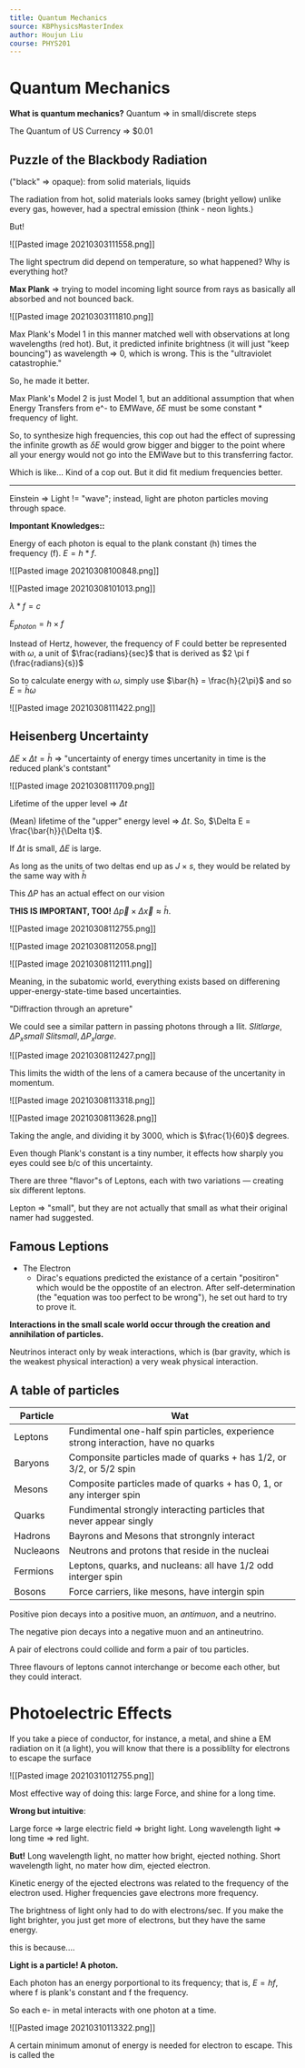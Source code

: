```yaml
---
title: Quantum Mechanics
source: KBPhysicsMasterIndex
author: Houjun Liu
course: PHYS201
---
```


# Quantum Mechanics
**What is quantum mechanics?**
Quantum => in small/discrete steps

The Quantum of US Currency => $0.01

## Puzzle of the Blackbody Radiation
("black" => opaque): from solid materials, liquids

The radiation from hot, solid materials looks samey (bright yellow) unlike every gas, however, had a spectral emission (think - neon lights.)

But!

![[Pasted image 20210303111558.png]]

The light spectrum did depend on temperature, so what happened? Why is everything hot?

**Max Plank** => trying to model incoming light source from rays as basically all absorbed and not bounced back.

![[Pasted image 20210303111810.png]]

Max Plank's Model 1 in this manner matched well with observations at long wavelengths (red hot). But, it predicted infinite brightness (it will just "keep bouncing") as wavelength => 0, which is wrong. This is the "ultraviolet catastrophie."

So, he made it better.

Max Plank's Model 2 is just Model 1, but an additional assumption that when Energy Transfers from e^- to EMWave, $\delta E$ must be some constant * frequency of light. 

So, to synthesize high frequencies, this cop out had the effect of supressing the infinite growth as $\delta E$ would grow bigger and bigger to the point where all your energy would not go into the EMWave but to this transferring factor.

Which is like... Kind of a cop out. But it did fit medium frequencies better.

***

Einstein => Light != "wave"; instead, light are photon particles moving through space.

**Impontant Knowledges::**

Energy of each photon is equal to the plank constant (h) times the frequency (f). $E = h*f$.

![[Pasted image 20210308100848.png]]

![[Pasted image 20210308101013.png]]

$\lambda * f = c$

$E_{photon} = h \times f$

Instead of Hertz, however, the frequency of F could better be represented with $\omega$, a unit of $\frac{radians}{sec}$ that is derived as $2 \pi f (\frac{radians}{s})$

So to calculate energy with $\omega$, simply use $\bar{h} = \frac{h}{2\pi}$ and so $E = \bar{h}\omega$

![[Pasted image 20210308111422.png]]

## Heisenberg Uncertainty
$\Delta E \times \Delta t = \bar{h}$  => "uncertainty of energy times uncertanity in time is the reduced plank's contstant"

![[Pasted image 20210308111709.png]]

Lifetime of the upper level => $\Delta t$

(Mean) lifetime of the "upper" energy level => $\Delta t$. So, $\Delta E = \frac{\bar{h}}{\Delta t}$.

If $\Delta t$ is small, $\Delta E$ is large.

As long as the units of two deltas end up as $J \times s$, they would be related by the same way with $\bar{h}$



This $\Delta P$ has an actual effect on our vision

**THIS IS IMPORTANT, TOO!** $\Delta \vec{p} \times \Delta \vec{x} \approx \bar{h}$.

![[Pasted image 20210308112755.png]]



![[Pasted image 20210308112058.png]]

![[Pasted image 20210308112111.png]]

Meaning, in the subatomic world, everything exists based on differening upper-energy-state-time based uncertainties. 

"Diffraction through an apreture"

We could see a similar pattern in passing photons through a llit. $Slit large, \Delta P_x small$ $Slit small, \Delta P_x large$. 

![[Pasted image 20210308112427.png]]

This limits the width of the lens of a camera because of the uncertanity in momentum.

![[Pasted image 20210308113318.png]]

![[Pasted image 20210308113628.png]]

Taking the angle, and dividing it by 3000, which is $\frac{1}{60}$ degrees.

Even though Plank's constant is a tiny number, it effects how sharply you eyes could see b/c of this uncertainty.


There are three "flavor"s of Leptons, each with two variations — creating six different leptons. 

Lepton => "small", but they are not actually that small as what their original namer had suggested.

## Famous Leptions
- The Electron 
	- Dirac's equations predicted the existance of a certain "positiron" which would be the oppostite of an electron. After self-determination (the "equation was too perfect to be wrong"), he set out hard to try to prove it.
	
**Interactions in the small scale world occur through the creation and annihilation of particles.**

Neutrinos interact only by weak interactions, which is (bar gravity, which is the weakest physical interaction) a very weak physical interaction.

## A table of particles
| Particle | Wat |
|---|---|
| Leptons | Fundimental one-half spin particles, experience strong interaction, have no quarks |
| Baryons | Componsite particles made of quarks + has 1/2, or 3/2, or 5/2 spin |
| Mesons | Composite particles made of quarks + has 0, 1, or any interger spin |
| Quarks | Fundimental strongly interacting particles that never appear singly |
| Hadrons | Bayrons and Mesons that strongnly interact |
| Nucleaons | Neutrons and protons that reside in the nucleai |
| Fermions | Leptons, quarks, and nucleans: all have 1/2 odd interger spin |
| Bosons | Force carriers, like mesons, have intergin spin | 

Positive pion decays into a positive muon, an *antimuon*, and a neutrino. 

The negative pion decays into a negative muon and an antineutrino.


A pair of electrons could collide and form a pair of tou particles.


Three flavours of leptons cannot interchange or become each other, but they could interact.

# Photoelectric Effects
If you take a piece of conductor, for instance, a metal, and shine a EM radiation on it (a light), you will know that there is a possiblilty for electrons to escape the surface

![[Pasted image 20210310112755.png]]

Most effective way of doing this: large Force, and shine for a long time.

**Wrong but intuitive**:

Large force => large electric field => bright light.
Long wavelength light => long time => red light.

**But!**
Long wavelength light, no matter how bright, ejected nothing.
Short wavelength light, no mater how dim, ejected electron.

Kinetic energy of the ejected electrons was related to the frequency of the electron used. Higher frequencies gave electrons more frequency.

The brightness of light only had to do with electrons/sec. If you make the light brighter, you just get more of electrons, but they have the same energy.

this is because....


**Light is a particle! A photon.**

Each photon has an energy porportional to its frequency; that is, $E=hf$, where f is plank's constant and f the frequency.

So each e- in metal interacts with one photon at a time.

![[Pasted image 20210310113322.png]]

A certain minimum amonut of energy is needed for electron to escape. This is called the